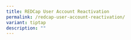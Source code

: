 ```yaml
---
title: REDCap User Account Reactivation
permalink: /redcap-user-account-reactivation/
variant: tiptap
description: ""
---
```

